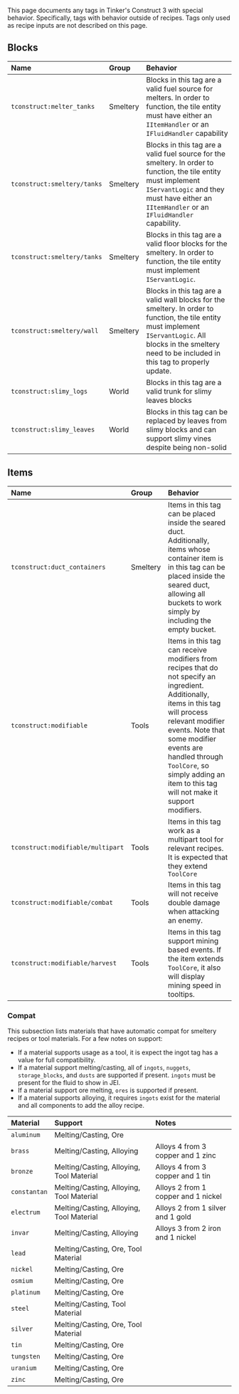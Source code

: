 This page documents any tags in Tinker's Construct 3 with special behavior. Specifically, tags with behavior outside of recipes. Tags only used as recipe inputs are not described on this page.

## Blocks

| Name | Group | Behavior |
| :--- | :---- | :------- |
| `tconstruct:melter_tanks` | Smeltery | Blocks in this tag are a valid fuel source for melters. In order to function, the tile entity must have either an `IItemHandler` or an `IFluidHandler` capability |
| `tconstruct:smeltery/tanks` | Smeltery | Blocks in this tag are a valid fuel source for the smeltery. In order to function, the tile entity must implement `IServantLogic` and they must have either an `IItemHandler` or an `IFluidHandler` capability. |
| `tconstruct:smeltery/tanks` | Smeltery | Blocks in this tag are a valid floor blocks for the smeltery. In order to function, the tile entity must implement `IServantLogic`. |
| `tconstruct:smeltery/wall` | Smeltery | Blocks in this tag are a valid wall blocks for the smeltery. In order to function, the tile entity must implement `IServantLogic`. All blocks in the smeltery need to be included in this tag to properly update. |
| `tconstruct:slimy_logs`   | World | Blocks in this tag are a valid trunk for slimy leaves blocks |
| `tconstruct:slimy_leaves` | World | Blocks in this tag can be replaced by leaves from slimy blocks and can support slimy vines despite being non-solid |

## Items

| Name | Group | Behavior |
| :--- | :---- | :------- |
| `tconstruct:duct_containers` | Smeltery | Items in this tag can be placed inside the seared duct. Additionally, items whose container item is in this tag can be placed inside the seared duct, allowing all buckets to work simply by including the empty bucket. |
| `tconstruct:modifiable` | Tools | Items in this tag can receive modifiers from recipes that do not specify an ingredient. Additionally, items in this tag will process relevant modifier events. Note that some modifier events are handled through `ToolCore`, so simply adding an item to this tag will not make it support modifiers. |
| `tconstruct:modifiable/multipart` | Tools | Items in this tag work as a multipart tool for relevant recipes. It is expected that they extend `ToolCore` |
| `tconstruct:modifiable/combat` | Tools | Items in this tag will not receive double damage when attacking an enemy. |
| `tconstruct:modifiable/harvest` | Tools | Items in this tag support mining based events. If the item extends `ToolCore`, it also will display mining speed in tooltips. |

### Compat

This subsection lists materials that have automatic compat for smeltery recipes or tool materials. For a few notes on support:

* If a material supports usage as a tool, it is expect the ingot tag has a value for full compatibility.
* If a material support melting/casting, all of `ingots`, `nuggets`, `storage_blocks`, and `dusts` are supported if present. `ingots` must be present for the fluid to show in JEI.
* If a material support ore melting, `ores` is supported if present.
* If a material supports alloying, it requires `ingots` exist for the material and all components to add the alloy recipe.

| Material | Support | Notes |
| :------- | :------- | :---- |
| `aluminum`   | Melting/Casting, Ore                     | |
| `brass`      | Melting/Casting, Alloying                | Alloys 4 from 3 copper and 1 zinc |
| `bronze`     | Melting/Casting, Alloying, Tool Material | Alloys 4 from 3 copper and 1 tin |
| `constantan` | Melting/Casting, Alloying, Tool Material | Alloys 2 from 1 copper and 1 nickel |
| `electrum`   | Melting/Casting, Alloying, Tool Material | Alloys 2 from 1 silver and 1 gold |
| `invar`      | Melting/Casting, Alloying                | Alloys 3 from 2 iron and 1 nickel |
| `lead`       | Melting/Casting, Ore, Tool Material      | |
| `nickel`     | Melting/Casting, Ore                     | |
| `osmium`     | Melting/Casting, Ore                     | |
| `platinum`   | Melting/Casting, Ore                     | |
| `steel`      | Melting/Casting, Tool Material           | |
| `silver`     | Melting/Casting, Ore, Tool Material      | |
| `tin`        | Melting/Casting, Ore                     | |
| `tungsten`   | Melting/Casting, Ore                     | |
| `uranium`    | Melting/Casting, Ore                     | |
| `zinc`       | Melting/Casting, Ore                     | |